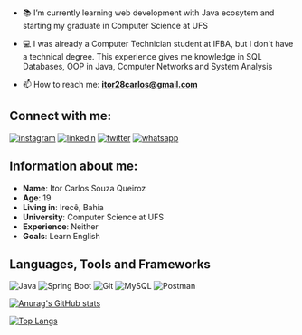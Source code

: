 
- 📚 I’m currently learning web development with Java ecosytem 
and starting my graduate in Computer Science at UFS

- 💻 I was already a Computer Technician student at IFBA, but I don't have a technical degree. This experience gives me knowledge in SQL Databases, OOP in Java, Computer Networks and System Analysis 

- 📫 How to reach me: **itor28carlos@gmail.com**

## Connect with me:

[![instagram](https://img.shields.io/badge/linkedin-111?style=for-the-badge&logo=instagram&logoColor=white)](www.linkedin.com/in/itor_carlos/)
[![linkedin](https://img.shields.io/badge/linkedin-111?style=for-the-badge&logo=linkedin&logoColor=white)](https://www.linkedin.com/in/itor-carlos-souza-queiroz-255b4616a)
[![twitter](https://img.shields.io/badge/twitter-111?style=for-the-badge&logo=twitter&logoColor=white)](https://twitter.com/itor_carlos)
[![whatsapp](https://img.shields.io/badge/twitter-111?style=for-the-badge&logo=whatsapp&logoColor=white)](https://api.whatsapp.com/send?phone=5574988529360)


## Information about me:

* **Name**: Itor Carlos Souza Queiroz
* **Age**: 19
* **Living in**: Irecê, Bahia
* **University**: Computer Science at UFS
* **Experience**: Neither
* **Goals**: Learn English

## Languages, Tools and Frameworks

![Java](https://img.shields.io/badge/Java-111?style=for-the-badge&logo=java&logoColor=white)
![Spring Boot](https://img.shields.io/badge/springboot-111?style=for-the-badge&logo=springboot&logoColor=white)
![Git](https://img.shields.io/badge/git-111?style=for-the-badge&logo=git&logoColor=white)
![MySQL](https://img.shields.io/badge/mysql-111?style=for-the-badge&logo=mysql&logoColor=white)
![Postman](https://img.shields.io/badge/postman-111?style=for-the-badge&logo=postman&logoColor=white)

[![Anurag's GitHub stats](https://github-readme-stats.vercel.app/api?username=Itor-Carlos&show_icons=true&theme=aura&locale=en&layout=compact)](https://github.com/anuraghazra/github-readme-stats)

[![Top Langs](https://github-readme-stats.vercel.app/api/top-langs/?username=Itor-Carlos&show_icons=true&theme=aura&locale=en&layout=compact)](https://github.com/anuraghazra/github-readme-stats)
